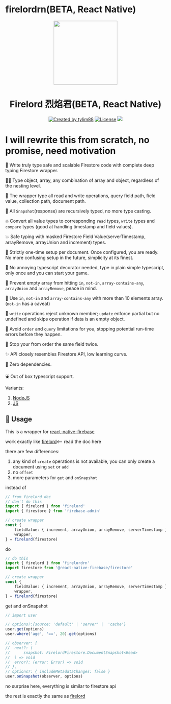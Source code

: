 <!-- markdownlint-disable MD010 -->
<!-- markdownlint-disable MD033 -->

# firelordrn(BETA, React Native)

<p align="center">
 <a href="https://github.com/tylim88/Firelord/blob/main/img/ozai.png" rel="nofollow"><img src="https://raw.githubusercontent.com/tylim88/Firelord/main/img/ozai.png" width="200px" align="center" /></a>
  <h1 align="center">Firelord 烈焰君(BETA, React Native)</h1>
</p>

<p align="center">
 <a href="https://www.npmjs.com/package/firelordrn" rel="nofollow"><img src="https://img.shields.io/npm/v/firelordrn" alt="Created by tylim88"></a>
 <a href="https://github.com/tylim88/firelordrn/blob/main/LICENSE" rel="nofollow"><img src="https://img.shields.io/github/license/tylim88/firelordrn" alt="License"></a>
 <a href="https://github.com/tylim88/firelordrn/pulls" rel="nofollow"><img src="https://img.shields.io/badge/PRs-welcome-brightgreen.svg?style=flat-square"></a>
</p>

<h1>I will rewrite this from scratch, no promise, need motivation</h1>

🐤 Write truly type safe and scalable Firestore code with complete deep typing Firestore wrapper.

💪🏻 Type object, array, any combination of array and object, regardless of the nesting level.

🚀 The wrapper type all read and write operations, query field path, field value, collection path, document path.

🥙 All `Snapshot`(response) are recursively typed, no more type casting.

🔥 Convert all value types to corresponding `read` types, `write` types and `compare` types (good at handling timestamp and field values).

💥 Safe typing with masked Firestore Field Value(serverTimestamp, arrayRemove, arrayUnion and increment) types.

🌈 Strictly one-time setup per document. Once configured, you are ready. No more confusing setup in the future, simplicity at its finest.

🦚 No annoying typescript decorator needed, type in plain simple typescript, only once and you can start your game.

🍡 Prevent empty array from hitting `in`, `not-in`, `array-contains-any`, `arrayUnion` and `arrayRemove`, peace in mind.

🍧 Use `in`, `not-in` and `array-contains-any` with more than 10 elements array. (`not-in` has a caveat)

🍁 `write` operations reject unknown member; `update` enforce partial but no undefined and skips operation if data is an empty object.

🍹 Avoid `order` and `query` limitations for you, stopping potential run-time errors before they happen.

🎄 Stop your from order the same field twice.

✨ API closely resembles Firestore API, low learning curve.

🦊 Zero dependencies.

⛲️ Out of box typescript support.

Variants:

1. [NodeJS](https://www.npmjs.com/package/firelord)
2. [JS](https://www.npmjs.com/package/firelordjs)

## 🦙 Usage

This is a wrapper for [react-native-firebase](https://www.npmjs.com/package/react-native-firebase)

work exactly like [firelord](https://github.com/tylim88/Firelord)<-- read the doc here

there are few differences:

1. any kind of `create` operations is not available, you can only create a document using `set` or `add`
2. no `offset`
3. more parameters for `get` and `onSnapshot`

instead of

```ts
// from firelord doc
// don't do this
import { firelord } from 'firelord'
import { firestore } from 'firebase-admin'

// create wrapper
const {
	fieldValue: { increment, arrayUnion, arrayRemove, serverTimestamp },
	wrapper,
} = firelord(firestore)
```

do

```ts
// do this
import { firelord } from 'firelordrn'
import firestore from '@react-native-firebase/firestore'

// create wrapper
const {
	fieldValue: { increment, arrayUnion, arrayRemove, serverTimestamp },
	wrapper,
} = firelord(firestore)
```

get and onSnapshot

```ts
// import user

// options?:{source: 'default' | 'server' |  'cache'}
user.get(options)
user.where('age', '==', 20).get(options)

// observer: {
// 	next?: (
// 		snapshot: FirelordFirestore.DocumentSnapshot<Read>
// 	) => void
// 	error?: (error: Error) => void
// },
// options?: { includeMetadataChanges: false }
user.onSnapshot(observer, options)
```

no surprise here, everything is similar to firestore api

the rest is exactly the same as [firelord](https://github.com/tylim88/Firelord)
